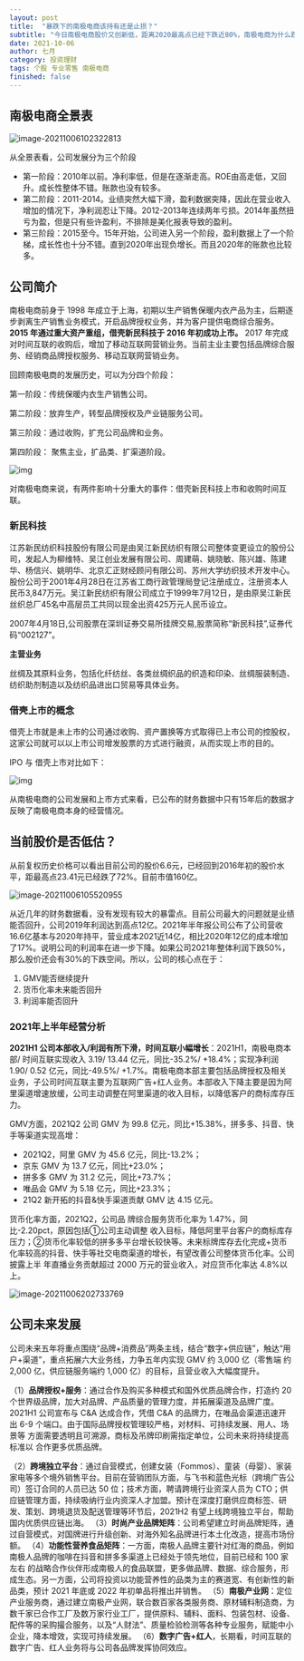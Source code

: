 ```yaml
---
layout: post
title:  "暴跌下的南极电商该持有还是止损？"
subtitle: "今日南极电商股价又创新低，距离2020最高点已经下跌近80%，南极电商为什么跌势如此凶猛，股价能否回升，当前情况下该加仓、持有还是止损？"
date: 2021-10-06
author: 七月
category: 投资理财
tags: 个股 专业零售 南极电商
finished: false
---
```


## 南极电商全景表

![image-20211006102322813](D:/Project/github/Rosanne-Luo-io/Rosanne-Luo.github.io/img/2021-10-06-NanJiDianShang/image-20211006102322813.png)

从全景表看，公司发展分为三个阶段

* 第一阶段：2010年以前。净利率低，但是在逐渐走高。ROE由高走低，又回升。成长性整体不错。账款也没有较多。
* 第二阶段：2011-2014。业绩突然大幅下滑，盈利数据突降，因此在营业收入增加的情况下，净利润忍让下降。2012-2013年连续两年亏损。2014年虽然扭亏为盈，但是只有些许盈利，不排除是美化报表导致的盈利。
* 第三阶段：2015至今。15年开始，公司进入另一个阶段，盈利数据上了一个阶梯，成长性也十分不错。直到2020年出现负增长。而且2020年的账款也比较多。

## 公司简介

南极电商前身于 1998 年成立于上海，初期以生产销售保暖内衣产品为主，后期逐步剥离生产销售业务模式，开启品牌授权业务，并为客户提供电商综合服务。**2015 年通过重大资产重组，借壳新民科技于 2016 年初成功上市。** 2017 年完成对时间互联的收购后，增加了移动互联网营销业务。当前主业主要包括品牌综合服务、经销商品牌授权服务、移动互联网营销业务。

回顾南极电商的发展历史，可以为分四个阶段：

第一阶段：传统保暖内衣生产销售公司。

第二阶段：放弃生产，转型品牌授权及产业链服务公司。

第三阶段：通过收购，扩充公司品牌和业务。

第四阶段： 聚焦主业，扩品类、扩渠道阶段。

![img](https://rosanne-luo.github.io/img/v2-e995b6e64497b4c215ba4d1e689ce67f_720w.jpg)

对南极电商来说，有两件影响十分重大的事件：借壳新民科技上市和收购时间互联。

### 新民科技

江苏新民纺织科技股份有限公司是由吴江新民纺织有限公司整体变更设立的股份公司，发起人为柳维特、吴江创业发展有限公司、周建萌、姚晓敏、陈兴雄、陈建华、杨信兴、姚明华、北京汇正财经顾问有限公司、苏州大学纺织技术开发中心。股份公司于2001年4月28日在江苏省工商行政管理局登记注册成立，注册资本人民币3,847万元。吴江新民纺织有限公司成立于1999年7月12日，是由原吴江新民丝织总厂45名中高层员工共同以现金出资425万元人民币设立。

2007年4月18日,公司股票在深圳证券交易所挂牌交易,股票简称“新民科技”,证券代码“002127”。

**主营业务**

丝绸及其原料业务，包括化纤纺丝、各类丝绸织品的织造和印染、丝绸服装制造、纺织助剂制造以及纺织品进出口贸易等具体业务。

### 借壳上市的概念

借壳上市就是未上市的公司通过收购、资产置换等方式取得已上市公司的控股权，这家公司就可以以上市公司增发股票的方式进行融资，从而实现上市的目的。

IPO 与 借壳上市对比如下：

![img](https://bkimg.cdn.bcebos.com/pic/d01373f082025aaf27c620cef9edab64034f1a3a?x-bce-process=image/watermark,image_d2F0ZXIvYmFpa2UxMTY=,g_7,xp_5,yp_5/format,f_auto)

从南极电商的公司发展和上市方式来看，已公布的财务数据中只有15年后的数据才反映了南极电商本身的经营情况。

## 当前股价是否低估？

从前复权历史价格可以看出目前公司的股价6.6元，已经回到2016年初的股价水平，距最高点23.41元已经跌了72%。目前市值160亿。

![image-20211006105520955](D:/Project/github/Rosanne-Luo-io/Rosanne-Luo.github.io/img/2021-10-06-NanJiDianShang/image-20211006105520955.png)

 从近几年的财务数据看，没有发现有较大的暴雷点。目前公司最大的问题就是业绩能否回升，公司2019年利润达到高点12亿。2021年半年报公司公布了公司营收16.6亿基本与2020年持平，营业成本2021近14亿，相比2020年12亿的成本增加了17%。说明公司的利润率在进一步下降。如果公司2021年整体利润下跌50%，那么股价还会有30%的下跌空间。所以，公司的核心点在于：

1. GMV能否继续提升
2. 货币化率未来能否回升
3. 利润率能否回升

### 2021年上半年经营分析

**2021H1 公司本部收入/利润有所下滑，时间互联小幅增长**：2021H1，南极电商本部/ 时间互联实现收入 3.19/ 13.44 亿元，同比-35.2%/ +18.4%；实现净利润 1.90/ 0.52 亿元，同比-49.5%/ +1.7%。南极电商本部主要包括品牌授权及相关业务，子公司时间互联主要为互联网广告+红人业务。本部收入下降主要是因为阿里渠道增速放缓，公司主动调整在阿里渠道的收入目标，以降低客户的商标库存压力。

GMV方面，2021Q2 公司 GMV 为 99.8 亿元，同比+15.38%，拼多多、抖音、快手等渠道实现高增：

* 2021Q2，阿里 GMV 为 45.6 亿元，同比-13.2%；
* 京东 GMV 为 13.7 亿元，同比+23.0%；
* 拼多多 GMV 为 31.2 亿元，同比+73.7%；
* 唯品会 GMV 为 5.18 亿元，同比+23.3%；
* 21Q2 新开拓的抖音&快手渠道贡献 GMV 达 4.15 亿元。

货币化率方面，2021Q2，公司品 牌综合服务货币化率为 1.47%，同比-2.20pct，原因包括①公司主动调整 收入目标，降低阿里平台客户的商标库存压力；②货币化率较低的拼多多平台增长较快等。未来标牌库存去化完成+货币化率较高的抖音、快手等社交电商渠道的增长，有望改善公司整体货币化率。公司披露上半 年直播业务贡献超过 2000 万元的营业收入，对应货币化率达 4.8%以上。

![image-20211006202733769](D:/Project/github/Rosanne-Luo-io/Rosanne-Luo.github.io/img/2021-10-06-NanJiDianShang/image-20211006202733769.png)

## 公司未来发展

公司未来五年将重点围绕“品牌+消费品”两条主线，结合“数字+供应链”，触达“用户+渠道”，重点拓展六大业务线，力争五年内实现 GMV 约 3,000 亿（零售端
约 2,000 亿，供应链服务端约 1,000 亿）的目标，且营业收入大幅度提升。

（1）**品牌授权+服务**：通过合作及购买多种模式和国外优质品牌合作，打造约 20 个世界级品牌，加大对品牌、产品质量的管理力度，并拓展渠道及品牌广度。 2021H1 公司宣布与 C&A 达成合作，凭借 C&A 的品牌力，在唯品会渠道迅速开 出 6-9 个端口。由于国际品牌授权管理较严格，对材料、可持续发展、用人、场景等 方面需要透明且可溯源，商标及吊牌印刷需指定单位，公司未来将持续提高标准以 合作更多优质品牌。

（2）**跨境独立平台**：通过自营模式，创建女装（Fommos）、童装（母婴）、家装家电等多个境外销售平台。目前在营销团队方面，与飞书和蓝色光标（跨境广告公司）签订合同的人员已达 50 位；技术方面，聘请跨境行业资深人员为 CTO；供应链管理方面，持续吸纳行业内资深人才加盟。预计在深度打磨供应商标签、研发、策划、跨境退货及配送管理等环节后，2021H2 有望上线跨境独立平台，帮助国内优质供应链出海。
（3）**时尚产业品牌矩阵**：公司希望建立时尚品牌矩阵，通过自营模式，对国牌进行升级创新、对海外知名品牌进行本土化改造，提高市场份额。
（4）**功能性营养食品矩阵**：一方面，南极人品牌主要针对红海的商品，例如南极人品牌的咖啡在抖音和拼多多渠道上已经处于领先地位，目前已经和 100 家左右
的战略合作伙伴形成南极人的食品联盟，更多做品牌、数据、综合服务，形成生态。另一方面，公司将投资以功能营养性的品类为主的赛道宽、有创新性的新品类，预计 2021 年底或 2022 年初单品将推出并销售。
（5）**南极产业网**：定位产业服务商，通过建立南极产业网，联合数百家各类服务商、原材辅料制造商，为数千家已合作工厂及数万家行业工厂，提供原料、辅料、面料、包装包材、设备、配件等的采购撮合服务，以及“人财法”、质量检验检测等各种专业服务，赋能中小企业，降本增效，实现可持续发展。
（6）**数字广告+红人**，长期看，时间互联的数字广告、红人业务将与公司各品牌发挥协同效应。

